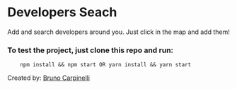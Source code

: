 # Developers Seach

Add and search developers around you. Just click in the map and add them!

### To test the project, just clone this repo and run:

```
    npm install && npm start OR yarn install && yarn start
```

Created by: [Bruno Carpinelli](https://github.com/brunogcpinheiro)